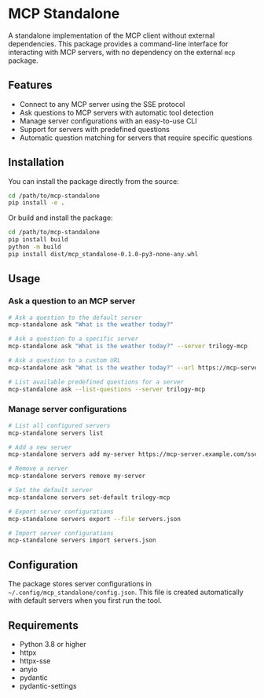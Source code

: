 # MCP Standalone

A standalone implementation of the MCP client without external dependencies. This package provides a command-line interface for interacting with MCP servers, with no dependency on the external `mcp` package.

## Features

- Connect to any MCP server using the SSE protocol
- Ask questions to MCP servers with automatic tool detection
- Manage server configurations with an easy-to-use CLI
- Support for servers with predefined questions
- Automatic question matching for servers that require specific questions

## Installation

You can install the package directly from the source:

```bash
cd /path/to/mcp-standalone
pip install -e .
```

Or build and install the package:

```bash
cd /path/to/mcp-standalone
pip install build
python -m build
pip install dist/mcp_standalone-0.1.0-py3-none-any.whl
```

## Usage

### Ask a question to an MCP server

```bash
# Ask a question to the default server
mcp-standalone ask "What is the weather today?"

# Ask a question to a specific server
mcp-standalone ask "What is the weather today?" --server trilogy-mcp

# Ask a question to a custom URL
mcp-standalone ask "What is the weather today?" --url https://mcp-server.example.com/sse

# List available predefined questions for a server
mcp-standalone ask --list-questions --server trilogy-mcp
```

### Manage server configurations

```bash
# List all configured servers
mcp-standalone servers list

# Add a new server
mcp-standalone servers add my-server https://mcp-server.example.com/sse

# Remove a server
mcp-standalone servers remove my-server

# Set the default server
mcp-standalone servers set-default trilogy-mcp

# Export server configurations
mcp-standalone servers export --file servers.json

# Import server configurations
mcp-standalone servers import servers.json
```

## Configuration

The package stores server configurations in `~/.config/mcp_standalone/config.json`. This file is created automatically with default servers when you first run the tool.

## Requirements

- Python 3.8 or higher
- httpx
- httpx-sse
- anyio
- pydantic
- pydantic-settings
